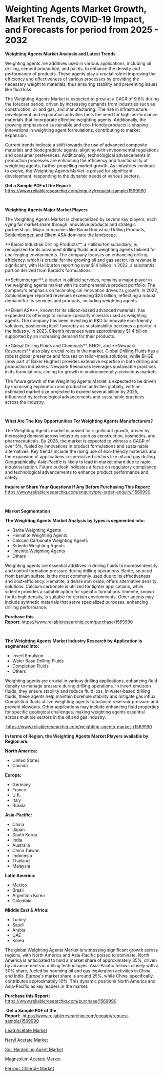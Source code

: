 <p><h1>Weighting Agents Market Growth, Market Trends, COVID-19 Impact, and Forecasts for period from 2025 - 2032</h1></p><p><strong>Weighting Agents Market Analysis and Latest Trends</strong></p>
<p><p>Weighting agents are additives used in various applications, including oil drilling, cement production, and paints, to enhance the density and performance of products. These agents play a crucial role in improving the efficiency and effectiveness of various processes by providing the necessary weight to materials, thus ensuring stability and preventing issues like fluid loss.</p><p>The Weighting Agents Market is expected to grow at a CAGR of 9.6% during the forecast period, driven by increasing demands from industries such as construction, oil and gas, and manufacturing. The rise in infrastructure development and exploration activities fuels the need for high-performance materials that incorporate effective weighting agents. Additionally, the growing emphasis on sustainable and eco-friendly products is shaping innovations in weighting agent formulations, contributing to market expansion.</p><p>Current trends indicate a shift towards the use of advanced composite materials and biodegradable agents, aligning with environmental regulations and consumer preferences. Additionally, technological advancements in production processes are enhancing the efficiency and functionality of weighting agents, further propelling market growth. As industries continue to evolve, the Weighting Agents Market is poised for significant development, responding to the dynamic needs of various sectors.</p></p>
<p><strong>Get a Sample PDF of the Report:&nbsp;</strong> <a href="https://www.reliableresearchiq.com/enquiry/request-sample/1569990?utm_campaign=1123&utm_medium=2&utm_source=Github&utm_content=ia&utm_term=25032025&utm_id=weighting-agents">https://www.reliableresearchiq.com/enquiry/request-sample/1569990</a></p>
<p>&nbsp;</p>
<p><strong>Weighting Agents Major Market Players</strong></p>
<p><p>The Weighting Agents Market is characterized by several key players, each vying for market share through innovative products and strategic partnerships. Major companies like Baroid Industrial Drilling Products, Schlumberger, and Elkem ASA dominate the landscape.</p><p>**Baroid Industrial Drilling Products**, a Halliburton subsidiary, is recognized for its advanced drilling fluids and weighting agents tailored for challenging environments. The company focuses on enhancing drilling efficiency, which is crucial for the growing oil and gas sector. Its revenue is significant, with Halliburton reporting over $14 billion in 2022, a substantial portion derived from Baroid's formulations.</p><p>**Schlumberger**, a leader in oilfield services, remains a major player in the weighting agents market with its comprehensive product portfolio. The company's emphasis on technological innovation drives its growth. In 2022, Schlumberger reported revenues exceeding $24 billion, reflecting a robust demand for its services and products, including weighting agents.</p><p>**Elkem ASA**, known for its silicon-based advanced materials, has expanded its offerings to include specialty minerals used as weighting agents. The company has been investing in R&D to innovate eco-friendly solutions, positioning itself favorably as sustainability becomes a priority in the industry. In 2023, Elkem’s revenues were approximately $1.4 billion, supported by an increasing demand for their products.</p><p>**Global Drilling Fluids and Chemicals**, BHGE, and **Newpark Resources** also play crucial roles in the market. Global Drilling Fluids has a robust global presence and focuses on tailor-made solutions, while BHGE (now part of Baker Hughes) provides extensive expertise in both drilling and production industries. Newpark Resources leverages sustainable practices in its formulations, aiming for growth in environmentally-conscious markets.</p><p>The future growth of the Weighting Agents Market is expected to be driven by increasing exploration and production activities globally, with an estimated market size projected to exceed several billion by 2025, influenced by technological advancements and sustainable practices across the industry.</p></p>
<p>&nbsp;</p>
<p><strong>What Are The Key Opportunities For Weighting Agents Manufacturers?</strong></p>
<p><p>The Weighting Agents market is poised for significant growth, driven by increasing demand across industries such as construction, cosmetics, and pharmaceuticals. By 2028, the market is expected to witness a CAGR of over 5%, fueled by innovations in product formulations and sustainable alternatives. Key trends include the rising use of eco-friendly materials and the expansion of applications in specialized sectors like oil and gas drilling. Geographically, Asia-Pacific is likely to lead in market share due to rapid industrialization. Future outlook indicates a focus on regulatory compliance and technological advancements to enhance product performance and safety.</p></p>
<p><strong>Inquire or Share Your Questions If Any Before Purchasing This Report:</strong> <a href="https://www.reliableresearchiq.com/enquiry/pre-order-enquiry/1569990?utm_campaign=1123&utm_medium=2&utm_source=Github&utm_content=ia&utm_term=25032025&utm_id=weighting-agents">https://www.reliableresearchiq.com/enquiry/pre-order-enquiry/1569990</a></p>
<p>&nbsp;</p>
<p><strong>Market Segmentation</strong></p>
<p><strong>The Weighting Agents Market Analysis by types is segmented into:</strong></p>
<p><ul><li>Barite Weighting Agents</li><li>Hematite Weighting Agents</li><li>Calcium Carbonate Weighting Agents</li><li>Siderite Weighting Agents</li><li>Ilmenite Weighting Agents</li><li>Others</li></ul></p>
<p><p>Weighting agents are essential additives in drilling fluids to increase density and control formation pressure during drilling operations. Barite, sourced from barium sulfate, is the most commonly used due to its effectiveness and cost-efficiency. Hematite, a dense iron oxide, offers alternative density solutions. Calcium carbonate is utilized for lighter applications, while siderite provides a suitable option for specific formations. Ilmenite, known for its high density, is suitable for certain environments. Other agents may include synthetic materials that serve specialized purposes, enhancing drilling performance.</p></p>
<p><strong>Purchase this Report:&nbsp;</strong><a href="https://www.reliableresearchiq.com/purchase/1569990?utm_campaign=1123&utm_medium=2&utm_source=Github&utm_content=ia&utm_term=25032025&utm_id=weighting-agents">https://www.reliableresearchiq.com/purchase/1569990</a></p>
<p>&nbsp;</p>
<p><strong>The Weighting Agents Market Industry Research by Application is segmented into:</strong></p>
<p><ul><li>Invert Emulsion</li><li>Water Base Drilling Fluids</li><li>Completion Fluids</li><li>Others</li></ul></p>
<p><p>Weighting agents are crucial in various drilling applications, enhancing fluid density to manage pressure during drilling operations. In invert emulsion fluids, they ensure stability and reduce fluid loss. In water-based drilling fluids, these agents help maintain borehole stability and mitigate gas influx. Completion fluids utilize weighting agents to balance reservoir pressure and prevent blowouts. Other applications may include enhancing fluid properties for specific geological challenges, making weighting agents essential across multiple sectors in the oil and gas industry.</p></p>
<p><a href="https://www.reliableresearchiq.com/weighting-agents-market-r1569990?utm_campaign=1123&utm_medium=2&utm_source=Github&utm_content=ia&utm_term=25032025&utm_id=weighting-agents">&nbsp;https://www.reliableresearchiq.com/weighting-agents-market-r1569990</a></p>
<p><strong>In terms of Region, the Weighting Agents Market Players available by Region are:</strong></p>
<p>
    <p> <strong> North America: </strong>
        <ul>
            <li>United States</li>
            <li>Canada</li>
        </ul>
        </p> 
    <p> <strong> Europe: </strong>
        <ul>
            <li>Germany</li>
            <li>France</li>
            <li>U.K.</li>
            <li>Italy</li>
            <li>Russia</li>
        </ul>
        </p> 
    <p> <strong> Asia-Pacific: </strong>
        <ul>
            <li>China</li>
            <li>Japan</li>
            <li>South Korea</li>
            <li>India</li>
            <li>Australia</li>
            <li>China Taiwan</li>
            <li>Indonesia</li>
            <li>Thailand</li>
            <li>Malaysia</li>
        </ul>
        </p> 
    <p> <strong> Latin America: </strong>
        <ul>
            <li>Mexico</li>
            <li>Brazil</li>
            <li>Argentina Korea</li>
            <li>Colombia</li>
        </ul>
        </p> 
    <p> <strong> Middle East & Africa: </strong>
        <ul>
            <li>Turkey</li>
            <li>Saudi</li>
            <li>Arabia</li>
            <li>UAE</li>
            <li>Korea</li>
        </ul>
    </p>
    </p>
<p><p>The global Weighting Agents Market is witnessing significant growth across regions, with North America and Asia-Pacific poised to dominate. North America is anticipated to hold a market share of approximately 35%, driven by advancements in drilling technologies. Asia-Pacific follows closely with a 30% share, fueled by booming oil and gas exploration activities in China and India. Europe's market share is around 25%, while China, specifically, contributes approximately 10%. This dynamic positions North America and Asia-Pacific as key leaders in the market.</p></p>
<p><strong>Purchase this Report: </strong><a href="https://www.reliableresearchiq.com/purchase/1569990?utm_campaign=1123&utm_medium=2&utm_source=Github&utm_content=ia&utm_term=25032025&utm_id=weighting-agents">https://www.reliableresearchiq.com/purchase/1569990</a></p>
<p>&nbsp;<strong>Get a Sample PDF of the Report:&nbsp;&nbsp;</strong><a href="https://www.reliableresearchiq.com/enquiry/request-sample/1569990?utm_campaign=1123&utm_medium=2&utm_source=Github&utm_content=ia&utm_term=25032025&utm_id=weighting-agents">https://www.reliableresearchiq.com/enquiry/request-sample/1569990</a></p>
<p><strong></strong></p>
<p><p><a href="https://github.com/laverkyllozc/Market-Research-Report-List-1/blob/main/lead-acetate-market.md?utm_campaign=1123&utm_medium=2&utm_source=Github&utm_content=ia&utm_term=25032025&utm_id=weighting-agents">Lead Acetate Market</a></p><p><a href="https://github.com/foddekampo/Market-Research-Report-List-1/blob/main/neryl-acetate-market.md?utm_campaign=1123&utm_medium=2&utm_source=Github&utm_content=ia&utm_term=25032025&utm_id=weighting-agents">Neryl Acetate Market</a></p><p><a href="https://github.com/clemmheisefy/Market-Research-Report-List-1/blob/main/soil-hardening-agent-market.md?utm_campaign=1123&utm_medium=2&utm_source=Github&utm_content=ia&utm_term=25032025&utm_id=weighting-agents">Soil Hardening Agent Market</a></p><p><a href="https://github.com/furnoirons9e/Market-Research-Report-List-1/blob/main/magnesium-acetate-market.md?utm_campaign=1123&utm_medium=2&utm_source=Github&utm_content=ia&utm_term=25032025&utm_id=weighting-agents">Magnesium Acetate Market</a></p><p><a href="https://github.com/puttslukis59/Market-Research-Report-List-1/blob/main/ferrous-chloride-market.md?utm_campaign=1123&utm_medium=2&utm_source=Github&utm_content=ia&utm_term=25032025&utm_id=weighting-agents">Ferrous Chloride Market</a></p></p>
